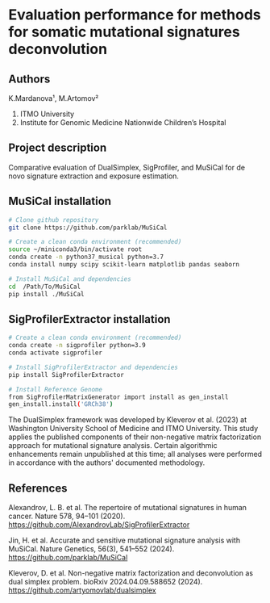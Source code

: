# Evaluation performance for methods for somatic mutational signatures deconvolution
## Authors
K.Mardanova¹, M.Artomov² 
1. ITMO University
2. Institute for Genomic Medicine Nationwide Children’s Hospital
## Project description

Comparative evaluation of DualSimplex, SigProfiler, and MuSiCal for de novo signature extraction and exposure estimation.


## MuSiCal installation

```bash
# Clone github repository
git clone https://github.com/parklab/MuSiCal

# Create a clean conda environment (recommended)
source ~/miniconda3/bin/activate root
conda create -n python37_musical python=3.7
conda install numpy scipy scikit-learn matplotlib pandas seaborn

# Install MuSiCal and dependencies
cd  /Path/To/MuSiCal
pip install ./MuSiCal
```

## SigProfilerExtractor installation
```bash
# Create a clean conda environment (recommended)
conda create -n sigprofiler python=3.9
conda activate sigprofiler

# Install SigProfilerExtractor and dependencies
pip install SigProfilerExtractor

# Install Reference Genome
from SigProfilerMatrixGenerator import install as gen_install
gen_install.install('GRCh38') 
```

The DualSimplex framework was developed by Kleverov et al. (2023) at Washington University School of Medicine and ITMO University. This study applies the published components of their non-negative matrix factorization approach for mutational signature analysis. Certain algorithmic enhancements remain unpublished at this time; all analyses were performed in accordance with the authors' documented methodology.

## References

Alexandrov, L. B. et al. The repertoire of mutational signatures in human cancer. Nature 578, 94–101 (2020).
https://github.com/AlexandrovLab/SigProfilerExtractor

Jin, H. et al. Accurate and sensitive mutational signature analysis with MuSiCal. Nature Genetics, 56(3), 541–552 (2024). 
https://github.com/parklab/MuSiCal

Kleverov, D. et al. Non-negative matrix factorization and deconvolution as dual simplex problem. bioRxiv 2024.04.09.588652 (2024).
https://github.com/artyomovlab/dualsimplex


